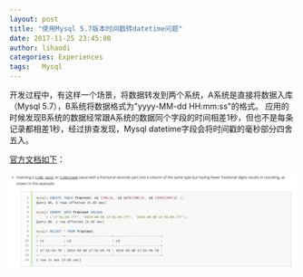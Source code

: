 ```yaml
---
layout: post
title: "使用Mysql 5.7版本时间戳转datetime问题"
date: 2017-11-25 23:45:08
author: lihaodi
categories: Experiences
tags:	Mysql
---
```


开发过程中，有这样一个场景，将数据转发到两个系统，A系统是直接将数据入库（Mysql 5.7），B系统将数据格式为"yyyy-MM-dd HH:mm:ss"的格式。
应用的时候发现B系统的数据经常跟A系统的数据同个字段的时间相差1秒，但也不是每条记录都相差1秒，经过排查发现，Mysql datetime字段会将时间戳的毫秒部分四舍五入。

[官方文档如下](https://dev.mysql.com/doc/refman/5.7/en/fractional-seconds.html)：

![Aaron Swartz](/assets/img/posts_img/2017-11-25-01.png)
